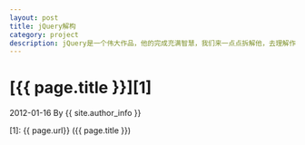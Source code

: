 ```yaml
---
layout: post
title: jQuery解构
category: project
description: jQuery是一个伟大作品，他的完成充满智慧，我们来一点点拆解他，去理解作者的思想精华。
---
```

# [{{ page.title }}][1]
2012-01-16 By {{ site.author_info }}


[ceylog]:    http://ceylog.github.io  "ceylog"
[1]:    {{ page.url}}  ({{ page.title }})
